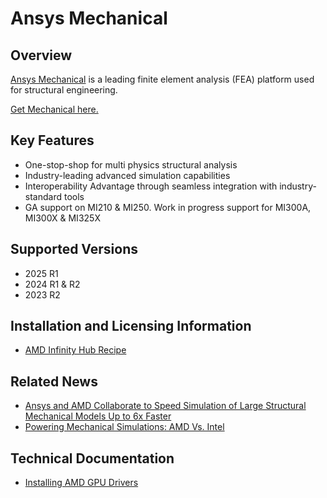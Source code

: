 # Ansys Mechanical

## Overview

[Ansys Mechanical](https://www.ansys.com/products/structures/ansys-mechanical) is a leading finite element analysis (FEA) platform used for structural engineering.

[Get Mechanical here.](https://www.ansys.com/products/structures/ansys-mechanical)

## Key Features

- One-stop-shop for multi physics structural analysis
- Industry-leading advanced simulation capabilities
- Interoperability Advantage through seamless integration with industry-standard tools
- GA support on MI210 & MI250. Work in progress support for MI300A, MI300X & MI325X

## Supported Versions

- 2025 R1
- 2024 R1 & R2
- 2023 R2

## Installation and Licensing Information

- [AMD Infinity Hub Recipe](https://github.com/amd/InfinityHub-CI/tree/main/ansys-mechanical)

## Related News

- [Ansys and AMD Collaborate to Speed Simulation of Large Structural Mechanical Models Up to 6x Faster](https://www.ansys.com/news-center/press-releases/8-24-22-ansys-and-amd-collaborate-to-speed-simulation-of-large-structural-mechanical-models-up-to-6x-faster)
- [Powering Mechanical Simulations: AMD Vs. Intel](https://semiengineering.com/powering-mechanical-simulations-amd-vs-intel)

## Technical Documentation

- [Installing AMD GPU Drivers](https://www.amd.com/en/support/download/drivers.html)
